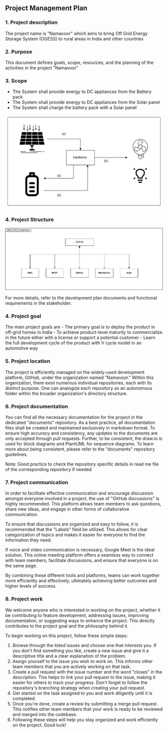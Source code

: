 ## Project Management Plan

### 1. Project description

The project name is "Namavoor" which aims to bring Off Grid Energy Storage System (OGESS) to rural areas in India and other countries


### 2. Purpose 


This document defines goals, scope, resources, and the planning of the activities in the project "Namavoor"


### 3. Scope 


- The System shall provide energy to DC appliances from the Battery pack  
- The System shall provide energy to DC appliances from the Solar panel 
- The System shall charge the battery pack with a Solar panel  
  
<p align="center">
<img src="https://github.com/Namavoor/documents/blob/main/doc_images/OGESS%20Block%20diagram_.drawio.png" width="550" height="300"/>
</p>


### 4. Project Structure 

<p align="center">
<img src="https://github.com/Namavoor/documents/blob/main/doc_images/OGESS%20breakdown.drawio.png"/>
</p>

 For more details, refer to the development plan documents and functional requirements in the stakeholder. 


### 4. Project goal 


The main project goals are
	- The primary goal is to deploy the product in off-grid homes in India 
	- To achieve product-level maturity to commercialize in the future either with a license or support a potential customer 
	- Learn the full development cycle of the product with V cycle model in an automotive way 


### 5. Project location 


The  project is efficiently managed on the widely-used development platform, GitHub, under the organization named "Namavoor." Within this organization, there exist numerous individual repositories, each with its distinct purpose. One can analogize each repository as an autonomous folder within the broader organization's directory structure.


### 6. Project documentation




You can find all the necessary documentation for the project in the dedicated "documents" repository. As a best practice, all documentation files shall be created and maintained exclusively in markdown format. To ensure high accuracy and consistency, any updates to the documents are only accepted through pull requests. Further, to be consistent, the draw.io is used for block diagrams and PlantUML for sequence diagrams. To learn more about being consistent, please refer to the "documents" repository guidelines. 

Note: Good practice to check the repository specific details in read me file of the corresponding repository if needed 


### 7. Project communication


In order to facilitate effective communication and encourage discussion amongst everyone involved in a project, the use of "GitHub discussions" is highly recommended. This platform allows team members to ask questions, share new ideas, and engage in other forms of collaborative communication.

To ensure that discussions are organized and easy to follow, it is recommended that the "Labels" field be utilized. This allows for clear categorization of topics and makes it easier for everyone to find the information they need.

If voice and video communication is necessary, Google Meet is the ideal solution. This online meeting platform offers a seamless way to connect with team members, facilitate discussions, and ensure that everyone is on the same page.

By combining these different tools and platforms, teams can work together more efficiently and effectively, ultimately achieving better outcomes and higher levels of success.


### 8. Project work 


We welcome anyone who is interested in working on the project, whether it be contributing to feature development, addressing issues, improving documentation, or suggesting ways to enhance the project. This directly contributes to the project goal and the philosophy behind it. 

To begin working on this project, follow these simple steps:

1. Browse through the listed issues and choose one that interests you. If you don't find something you like, create a new issue and give it a descriptive title and a clear explanation of the problem.
2. Assign yourself to the issue you wish to work on. This informs other team members that you are actively working on that task.
3. Create a pull request with the issue number and the word "closes" in the description. This helps to link your pull request to the issue, making it easier for others to track your progress. Don't forget to follow the repository's branching strategy when creating your pull request.
4. Get started on the task assigned to you and work diligently until it is completed.
5. Once you're done, create a review by submitting a merge pull request. This notifies other team members that your work is ready to be reviewed and merged into the codebase.
6. Following these steps will help you stay organized and work efficiently on the project. Good luck!

